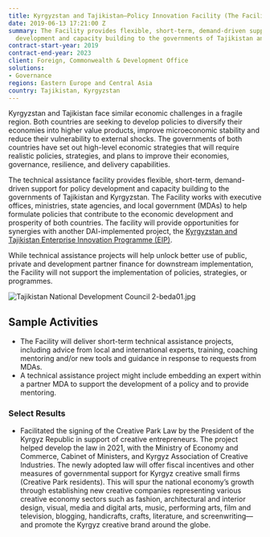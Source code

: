 ```yaml
---
title: Kyrgyzstan and Tajikistan—Policy Innovation Facility (The Facility)
date: 2019-06-13 17:21:00 Z
summary: The Facility provides flexible, short-term, demand-driven support for policy
  development and capacity building to the governments of Tajikistan and Kyrgyzstan.
contract-start-year: 2019
contract-end-year: 2023
client: Foreign, Commonwealth & Development Office
solutions:
- Governance
regions: Eastern Europe and Central Asia
country: Tajikistan, Kyrgyzstan
---
```


Kyrgyzstan and Tajikistan face similar economic challenges in a fragile region. Both countries are seeking to develop policies to diversify their economies into higher value products, improve microeconomic stability and reduce their vulnerability to external shocks. The governments of both countries have set out high-level economic strategies that will require realistic policies, strategies, and plans to improve their economies, governance, resilience, and delivery capabilities.

The technical assistance facility provides flexible, short-term, demand-driven support for policy development and capacity building to the governments of Tajikistan and Kyrgyzstan. The Facility works with executive offices, ministries, state agencies, and local government (MDAs) to help formulate policies that contribute to the economic development and prosperity of both countries. The facility will provide opportunities for synergies with another DAI-implemented project, the [Kyrgyzstan and Tajikistan Enterprise Innovation Programme (EIP)](https://www.dai.com/our-work/projects/kyrgyzstan-and-tajikistan-enterprise-and-innovation-programme).

While technical assistance projects will help unlock better use of public, private and development partner finance for downstream implementation, the Facility will not support the implementation of policies, strategies, or programmes.

![Tajikistan National Development Council 2-beda01.jpg](/uploads/Tajikistan%20National%20Development%20Council%202-beda01.jpg)

## Sample Activities

* The Facility will deliver short-term technical assistance projects, including advice from local and international experts, training, coaching mentoring and/or new tools and guidance in response to requests from MDAs.
* A technical assistance project might include embedding an expert within a partner MDA to support the development of a policy and to provide mentoring.

### Select Results

* Facilitated the signing of the Creative Park Law by the President of the Kyrgyz Republic in support of creative entrepreneurs. The project helped develop the law in 2021, with the Ministry of Economy and Commerce, Cabinet of Ministers, and Kyrgyz Association of Creative Industries. The newly adopted law will offer fiscal incentives and other measures of governmental support for Kyrgyz creative small firms (Creative Park residents). This will spur the national economy’s growth through establishing new creative companies representing various creative economy sectors such as fashion, architectural and interior design, visual, media and digital arts, music, performing arts, film and television, blogging, handicrafts, crafts, literature, and screenwriting—and promote the Kyrgyz creative brand around the globe.
